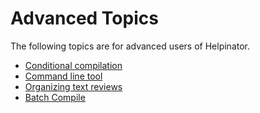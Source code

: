 # Advanced Topics

The following topics are for advanced users of Helpinator.



* [Conditional compilation](conditionalcompilation "Conditional compilation")
* [Command line tool](commandlinetool "Command line tool")
* [Organizing text reviews](organizingtextreviews "Organizing text reviews")
* [Batch Compile](batchcompile "Batch Compile")

